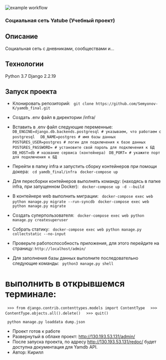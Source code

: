 ![example workflow](https://github.com/Semyonov-K/yamdb_final/actions/workflows/yamdb_workflow.yml/badge.svg)

### Социальная сеть Yatube (Учебный проект)

## Описание
Социальная сеть с дневниками, сообществами и...

## Технологии
Python 3.7 Django 2.2.19

## **Запуск проекта**

- Клонировать репозиторий:
 ```  git clone https://github.com/Semyonov-K/yamdb_final.git  ```

- Создать .env файл в директории /infra/

- Вставить в .env файл следующие переменные:
 ```  DB_ENGINE=django.db.backends.postgresql # указываем, что работаем с postgresql  ```
 ```  DB_NAME=postgres # имя базы данных  ```
 ```  POSTGRES_USER=postgres # логин для подключения к базе данных ```
 ```  POSTGRES_PASSWORD= # установите свой пароль для подключения к БД ```
 ```  DB_HOST=db # название сервиса (контейнера) ```
 ```  DB_PORT= # укажите порт для подключения к БД ```

- Перейти в папку infra и запустить сборку контейнеров при помощи докера:
 ```  cd yamdb_final/infra ```
 ```  docker-compose up ```

- Для пересборки контейнеров выполнять команду: (находясь в папке infra, при запущенном Docker):
 ```  docker-compose up -d --build ```

- В контейнере web выполнить миграции:
 ```  docker-compose exec web python manage.py migrate --run-syncdb ```
 ```  docker-compose exec web python manage.py migrate ```

- Создать суперпользователя:
 ```  docker-compose exec web python manage.py createsuperuser ```

- Собрать статику:
 ```  docker-compose exec web python manage.py collectstatic --no-input ```

- Проверьте работоспособность приложения, для этого перейдите на страницу:
 ``` http://localhost/admin/ ```

- Для заполнения базы данных выполните последовательно следующие команды:
 ```  python3 manage.py shell  ```  
# выполнить в открывшемся терминале:
 ```  >>> from django.contrib.contenttypes.models import ContentType  ```
 ```  >>> ContentType.objects.all().delete()  ```
 ```  >>> quit()  ```

 ```  python manage.py loaddata dump.json  ```
- Проект готов к работе
- Развернутый в облаке проект: http://130.193.53.131/admin/
- После запуска проекта, по адресу http://130.193.53.131/redoc/ будет доступна документация для Yamdb API.
- Автор: Кирилл
